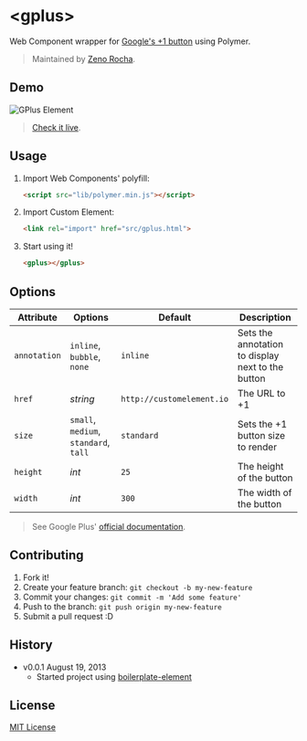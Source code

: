 # &lt;gplus&gt;

Web Component wrapper for [Google's +1 button](https://developers.google.com/+/web/+1button/) using Polymer.

> Maintained by [Zeno Rocha](https://github.com/zenorocha).

## Demo

![GPlus Element](http://zno.io/Qvag/gplus-element.png)

> [Check it live](http://customelements.github.io/gplus-element).

## Usage

1. Import Web Components' polyfill:

	```html
	<script src="lib/polymer.min.js"></script>
	```

2. Import Custom Element:

	```html
	<link rel="import" href="src/gplus.html">
	```

3. Start using it!

	```html
	<gplus></gplus>
	```

## Options

Attribute    | Options                               | Default             		 | Description
---          | ---                                   | ---                 		 | ---
`annotation` | `inline`, `bubble`, `none`            | `inline`            		 | Sets the annotation to display next to the button
`href`       | *string*                              | `http://customelement.io` | The URL to +1
`size`       | `small`, `medium`, `standard`, `tall` | `standard`          		 | Sets the +1 button size to render
`height`     | *int*                                 | `25`               		 | The height of the button
`width`      | *int*                                 | `300`               		 | The width of the button

> See Google Plus' [official documentation](https://developers.google.com/+/web/+1button/).

## Contributing

1. Fork it!
2. Create your feature branch: `git checkout -b my-new-feature`
3. Commit your changes: `git commit -m 'Add some feature'`
4. Push to the branch: `git push origin my-new-feature`
5. Submit a pull request :D

## History

* v0.0.1 August 19, 2013
	* Started project using [boilerplate-element](https://github.com/customelements/boilerplate-element)

## License

[MIT License](http://opensource.org/licenses/MIT)
